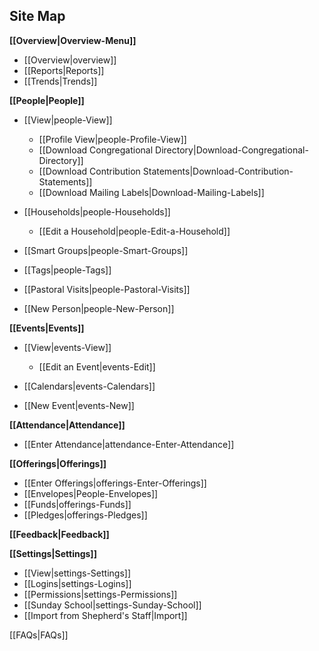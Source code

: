 ## Site Map

**[[Overview|Overview-Menu]]**

-   [[Overview|overview]]
-   [[Reports|Reports]]
-   [[Trends|Trends]]

**[[People|People]]**

-   [[View|people-View]]
    -   [[Profile View|people-Profile-View]]
    -   [[Download Congregational
        Directory|Download-Congregational-Directory]]
    -   [[Download Contribution
        Statements|Download-Contribution-Statements]]
    -   [[Download Mailing Labels|Download-Mailing-Labels]]

-   [[Households|people-Households]]
    -   [[Edit a Household|people-Edit-a-Household]]

-   [[Smart Groups|people-Smart-Groups]]
-   [[Tags|people-Tags]]
-   [[Pastoral Visits|people-Pastoral-Visits]]
-   [[New Person|people-New-Person]]

**[[Events|Events]]**

-   [[View|events-View]]
    -   [[Edit an Event|events-Edit]]

-   [[Calendars|events-Calendars]]
-   [[New Event|events-New]]

**[[Attendance|Attendance]]**

-   [[Enter Attendance|attendance-Enter-Attendance]]

**[[Offerings|Offerings]]**

-   [[Enter Offerings|offerings-Enter-Offerings]]
-   [[Envelopes|People-Envelopes]]
-   [[Funds|offerings-Funds]]
-   [[Pledges|offerings-Pledges]]

**[[Feedback|Feedback]]**

**[[Settings|Settings]]**

-   [[View|settings-Settings]]
-   [[Logins|settings-Logins]]
-   [[Permissions|settings-Permissions]]
-   [[Sunday School|settings-Sunday-School]]
-   [[Import from Shepherd's Staff|Import]]

[[FAQs|FAQs]]
